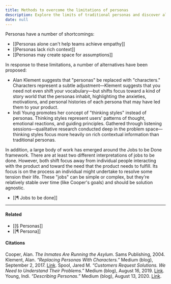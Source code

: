 ```yaml
---
title: Methods to overcome the limitations of personas
description: Explore the limits of traditional personas and discover alternatives like characters, thinking styles, and Jobs to be Done that provide deeper user insights and richer context for product design.
date: null
---
```


Personas have a number of shortcomings:

- [[Personas alone can't help teams achieve empathy]]
- [[Personas lack rich context]]
- [[Personas may create space for assumptions]]

In response to these limitations, a number of alternatives have been proposed:

- Alan Klement suggests that "personas" be replaced with "characters." Characters represent a subtle adjustment—Klement suggests that you need not even shift your vocabulary—but shifts focus toward a kind of story world that the personas inhabit, highlighting the anxieties, motivations, and personal histories of each persona that may have led them to your product.
- Indi Young promotes her concept of "thinking styles" instead of personas. Thinking styles represent users' patterns of thought, emotional reactions, and guiding principles. Gathered through listening sessions—qualitative research conducted deep in the problem space—thinking styles focus more heavily on rich contextual information than traditional personas.

In addition, a large body of work has emerged around the Jobs to be Done framework. There are at least two different interpretations of jobs to be done. However, both shift focus away from individual people interacting with the product and toward the need that the product needs to fulfill. Its focus is on the process an individual might undertake to resolve some tension their life. These "jobs" can be simple or complex, but they're relatively stable over time (like Cooper's goals) and should be solution agnostic.

- [[¶ Jobs to be done]]

---

#### Related

- [[§ Personas]]
- [[¶ Persona]]

#### Citations

Cooper, Alan. _The Inmates Are Running the Asylum_. Sams Publishing, 2004.
Klement, Alan. _“Replacing Personas With Characters.”_ Medium (blog), September 2, 2017. [Link](https://medium.com/down-the-rabbit-hole/replacing-personas-with-characters-aa72d3cf6c69).
Spool, Jared M. _“Customers Request Solutions. We Need to Understand Their Problems.”_ Medium (blog), August 16, 2019. [Link](https://medium.com/@jmspool/customers-request-solutions-we-need-to-understand-their-problems-41db3b5c6d4d).
Young, Indi. _“Describing Personas.”_ Medium (blog), August 13, 2020. [Link](https://medium.com/inclusive-software/describing-personas-af992e3fc527).


